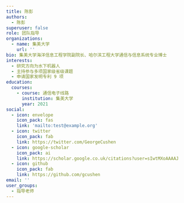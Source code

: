 ```yaml
---
title: 陈彭
authors:
  - 陈彭
superuser: false
role: 团队指导
organizations:
  - name: 集美大学
    url: ''
bio: 集美大学海洋信息工程学院副院长、哈尔滨工程大学通信与信息系统专业博士
interests:
  - 研究方向为水下机器人
  - 主持参与多项国家级省级课题
  - 申请国家发明专利 9 项
education:
  courses:
    - course: 通信电子线路
      institution: 集美大学
      year: 2021
social:
  - icon: envelope
    icon_pack: fas
    link: 'mailto:test@example.org'
  - icon: twitter
    icon_pack: fab
    link: https://twitter.com/GeorgeCushen
  - icon: google-scholar
    icon_pack: ai
    link: https://scholar.google.co.uk/citations?user=sIwtMXoAAAAJ
  - icon: github
    icon_pack: fab
    link: https://github.com/gcushen
email: ''
user_groups:
  - 指导老师
---
```

